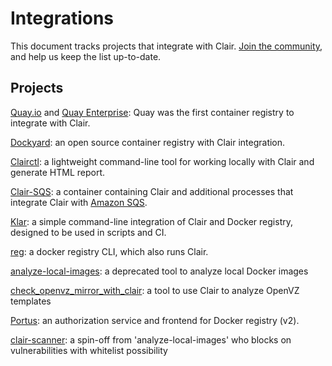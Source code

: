 # Integrations

This document tracks projects that integrate with Clair. [Join the community](https://github.com/coreos/clair/), and help us keep the list up-to-date.

## Projects

[Quay.io](https://quay.io/) and [Quay Enterprise](https://quay.io/plans/?tab=enterprise): Quay was the first container registry to integrate with Clair.

[Dockyard](https://github.com/Huawei/dockyard): an open source container registry with Clair integration.

[Clairctl](https://github.com/jgsqware/clairctl): a lightweight command-line tool for working locally with Clair and generate HTML report.

[Clair-SQS](https://github.com/zalando-incubator/clair-sqs): a container containing Clair and additional processes that integrate Clair with [Amazon SQS][sqs].

[Klar](https://github.com/optiopay/klar): a simple command-line integration of Clair and Docker registry, designed to be used in scripts and CI.

[reg](https://github.com/jessfraz/reg#vulnerability-reports): a docker registry CLI, which also runs Clair.

[analyze-local-images](https://github.com/coreos/analyze-local-images): a deprecated tool to analyze local Docker images

[check_openvz_mirror_with_clair](https://github.com/FastVPSEestiOu/check_openvz_mirror_with_clair): a tool to use Clair to analyze OpenVZ templates

[Portus](http://port.us.org/features/6_security_scanning.html#coreos-clair): an authorization service and frontend for Docker registry (v2).

[clair-scanner](https://github.com/arminc/clair-scanner): a spin-off from 'analyze-local-images' who blocks on vulnerabilities with whitelist possibility

[sqs]: https://aws.amazon.com/sqs/
